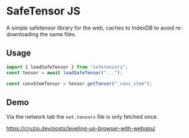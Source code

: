 # SafeTensor JS

A simple safetensor library for the web, caches to IndexDB to avoid re-downloading the same files.

## Usage

```javascript
import { loadSafeTensor } from "safetensors";
const tensor = await loadSafeTensor("...");

const convStemTensor = tensor.getTensor("_conv_stem");
```

## Demo

Via the network tab the `net.tensors` file is only fetched once.

https://cruzio.dev/posts/leveling-up-browser-with-webgpu/